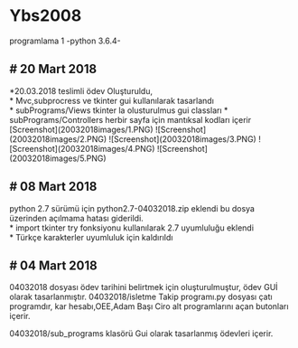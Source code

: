 # Ybs2008
programlama 1 -python 3.6.4-
<h2># 20 Mart 2018</h2>
*20.03.2018 teslimli ödev Oluşturuldu,<br />
* Mvc,subprocress ve  tkinter gui kullanılarak tasarlandı <br />
* subPrograms/Views tkinter la olusturulmus gui classları
* subPrograms/Controllers herbir sayfa için mantıksal kodları içerir
[Screenshot](20032018images/1.PNG)
![Screenshot](20032018images/2.PNG)
![Screenshot](20032018images/3.PNG)
![Screenshot](20032018images/4.PNG)
![Screenshot](20032018images/5.PNG)

<h2># 08 Mart 2018</h2>
python 2.7 sürümü için python2.7-04032018.zip  eklendi bu dosya üzerinden açılmama hatası giderildi.<br />
* import tkinter try fonksiyonu kullanılarak 2.7 uyumluluğu eklendi <br />
* Türkçe karakterler uyumluluk için kaldırıldı

<h2># 04 Mart 2018</h2>
04032018 dosyası ödev tarihini belirtmek için oluşturulmuştur, ödev GUİ olarak tasarlanmıştır. 04032018/isletme Takip programı.py dosyası çatı programdır,
kar hesabı,OEE,Adam Başı Ciro alt programlarını açan butonları içerir.

04032018/sub_programs klasörü Gui olarak tasarlanmış ödevleri içerir.


